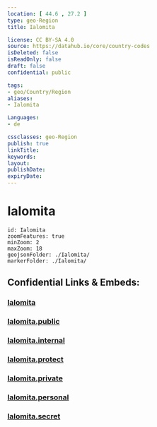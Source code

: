 ```yaml
---
location: [ 44.6 , 27.2 ] 
type: geo-Region
title: Ialomita

license: CC BY-SA 4.0
source: https://datahub.io/core/country-codes
isDeleted: false
isReadOnly: false
draft: false
confidential: public

tags:
- geo/Country/Region
aliases:
- Ialomita

Languages:
- de

cssclasses: geo-Region
publish: true
linkTitle: 
keywords: 
layout: 
publishDate: 
expiryDate: 
---
```


# Ialomita

```leaflet
id: Ialomita
zoomFeatures: true 
minZoom: 2 
maxZoom: 18
geojsonFolder: ./Ialomita/
markerFolder: ./Ialomita/
```


## Confidential Links & Embeds: 

### [Ialomita](/_Standards/Earth/Continent/Europe/Europe~East/Romania/Regions~Romania/Romania~Sud-Muntenia/Ialomita.md) 

### [Ialomita.public](/_public/Earth/Continent/Europe/Europe~East/Romania/Regions~Romania/Romania~Sud-Muntenia/Ialomita.public.md) 

### [Ialomita.internal](/_internal/Earth/Continent/Europe/Europe~East/Romania/Regions~Romania/Romania~Sud-Muntenia/Ialomita.internal.md) 

### [Ialomita.protect](/_protect/Earth/Continent/Europe/Europe~East/Romania/Regions~Romania/Romania~Sud-Muntenia/Ialomita.protect.md) 

### [Ialomita.private](/_private/Earth/Continent/Europe/Europe~East/Romania/Regions~Romania/Romania~Sud-Muntenia/Ialomita.private.md) 

### [Ialomita.personal](/_personal/Earth/Continent/Europe/Europe~East/Romania/Regions~Romania/Romania~Sud-Muntenia/Ialomita.personal.md) 

### [Ialomita.secret](/_secret/Earth/Continent/Europe/Europe~East/Romania/Regions~Romania/Romania~Sud-Muntenia/Ialomita.secret.md)

